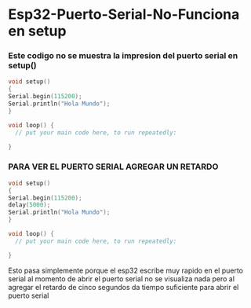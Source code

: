 # Esp32-Puerto-Serial-No-Funciona en setup

### Este codigo no se muestra la impresion del puerto serial en setup()
```c++
void setup() 
{
Serial.begin(115200);
Serial.println("Hola Mundo");
}

void loop() {
  // put your main code here, to run repeatedly:

}
```

### PARA VER EL PUERTO SERIAL AGREGAR UN RETARDO
```c++
void setup() 
{
Serial.begin(115200);
delay(5000);
Serial.println("Hola Mundo");
}

void loop() {
  // put your main code here, to run repeatedly:

}
```

Esto pasa simplemente porque el esp32 escribe muy rapido en el puerto serial al momento de abrir el puerto serial no se visualiza nada pero al agregar el retardo de cinco segundos da tiempo suficiente para abrir el puerto serial
